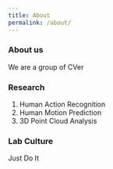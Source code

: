 ```yaml
---
title: About
permalink: /about/
---
```


### About us
We are a group of CVer

### Research
1. Human Action Recognition
2. Human Motion Prediction
3. 3D Point Cloud Analysis

### Lab Culture
Just Do It
